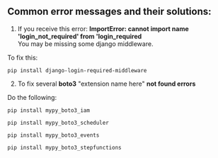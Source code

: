 ## **Common error messages and their solutions:**

1. If you receive this error: **ImportError: cannot import name 'login_not_required' from 'login_required** <br /> You may be missing some django middleware.

To fix this:
```shell
pip install django-login-required-middleware
```

2. To fix several **boto3** "extension name here" **not found errors**

Do the following:
```shell
pip install mypy_boto3_iam

pip install mypy_boto3_scheduler

pip install mypy_boto3_events

pip install mypy_boto3_stepfunctions
```